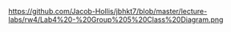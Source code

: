https://github.com/Jacob-Hollis/jbhkt7/blob/master/lecture-labs/rw4/Lab4%20-%20Group%205%20Class%20Diagram.png
